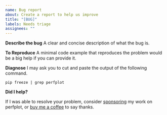 ```yaml
---
name: Bug report
about: Create a report to help us improve
title: "[BUG]"
labels: Needs triage
assignees: ""
---
```


**Describe the bug**
A clear and concise description of what the bug is.

**To Reproduce**
A minimal code example that reproduces the problem would be a big help if you can provide it.

**Diagnose**
I may ask you to cut and paste the output of the following command.
```
pip freeze | grep perfplot
```

**Did I help?**

If I was able to resolve your problem, consider [sponsoring](https://github.com/sponsors/nschloe) my work on perfplot, or [buy me a coffee](https://ko-fi.com/nschloe) to say thanks.
